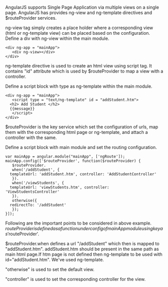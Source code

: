 AngularJS supports Single Page Application via multiple views on a single page.  AngularJS has provides ng-view and ng-template directives and $routeProvider services.

ng-view tag simply creates a place holder where a corresponding view (html or ng-template view) can be placed based on the configuration.
Define a div with ng-view within the main module.

    <div ng-app = "mainApp">
       <div ng-view></div>
    </div>    

ng-template directive is used to create an html view using script tag. It contains "id" attribute which is used by $routeProvider to map a view with a controller.

Define a script block with type as ng-template within the main module.

    <div ng-app = "mainApp">  
       <script type = "text/ng-template" id = "addStudent.htm">
      <h2> Add Student </h2>
      {{message}}
       </script>
    </div>    

$routeProvider is the key service which set the configuration of urls, map them with the corresponding html page or ng-template, and attach a controller with the same.

Define a script block with main module and set the routing configuration.

    var mainApp = angular.module("mainApp", ['ngRoute']);
    mainApp.config(['$routeProvider', function($routeProvider) {
       $routeProvider.   
       when('/addStudent', {
      templateUrl: 'addStudent.htm', controller: 'AddStudentController'
       }).   
       when('/viewStudents', {
      templateUrl: 'viewStudents.htm', controller: 'ViewStudentsController'
       }).   
       otherwise({
      redirectTo: '/addStudent'
       });
    }]);

Following are the important points to be considered in above example.
$routeProvider is defined as a function under config of mainApp module using key as '$routeProvider'.

$routeProvider.when defines a url "/addStudent" which then is mapped to "addStudent.htm". 
addStudent.htm should be present in the same path as main html page.If htm page is not defined then ng-template to be used with id="addStudent.htm". We've used ng-template.

"otherwise" is used to set the default view.

"controller" is used to set the corresponding controller for the view.